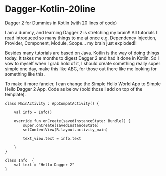 # Dagger-Kotlin-20line
Dagger 2 for Dummies in Kotlin (with 20 lines of code)

I am a dummy, and learning Dagger 2 is stretching my brain!! All tutorials I read introduced so many things to me at once e.g. Dependency Injection, Provider, Component, Module, Scope… my brain just exploded!!

Besides many tutorials are based on Java. Kotlin is the way of doing things today. It takes me months to digest Dagger 2 and had it done in Kotlin. So I vow to myself when I grab hold of it, I should create something really super simple one day, make this like ABC, for those out there like me looking for something like this.

To make it more fancier, I can change the Simple Hello World App to Simple Hello Dagger 2 App. Code as below (bold those I add on top of the template).
```
class MainActivity : AppCompatActivity() {

    val info = Info()

    override fun onCreate(savedInstanceState: Bundle?) {
        super.onCreate(savedInstanceState)
        setContentView(R.layout.activity_main)

        text_view.text = info.text

    }
}

class Info  {
    val text = "Hello Dagger 2"
}
```


